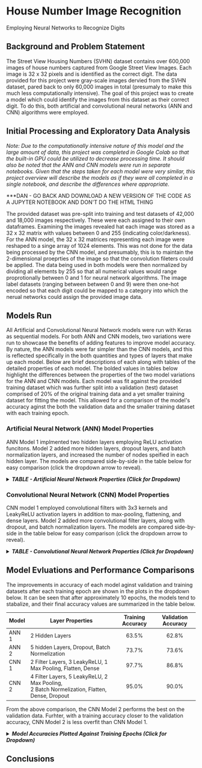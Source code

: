 # House Number Image Recognition
Employing Neural Networks to Recognize Digits

## Background and Problem Statement
The Street View Housing Numbers (SVHN) dataset contains over 600,000 images of house numbers captured from Google Street View Images.  Each image is 32 x 32 pixels and is identified as the correct digit.  The data provided for this project were gray-scale images dervied from the SVHN dataset, pared back to only 60,000 images in total (presumaly to make this much less computationally intensive).  The goal of this project was to create a model which could identify the images from this dataset as their correct digit.  To do this, both artificial and convolutional neural networks (ANN and CNN) algorithms were employed.

## Initial Processing and Exploratory Data Analysis


*Note:  Due to the computationally intensive nature of this model and the large amount of data, this project was completed in Google Colab so that the built-in GPU could be utilized to decrease processing time. It should also be noted that the ANN and CNN models were run in separate notebooks.  Given that the steps taken for each model were very similar, this project overview will describe the models as if they were all completed in a single notebook, and describe the differences where appropriate.*

***DAN - GO BACK AND DOWNLOAD A NEW VERSION OF THE CODE AS A JUPYTER NOTEBOOK AND DON'T DO THE HTML THING

The provided dataset was pre-split into training and test datasets of 42,000 and 18,000 images respectively.  These were each assigned to their own dataframes.  Examining the images revealed hat each image was stored as a 32 x 32 matrix with values between 0 and 255 (indicating color/darkness).  For the ANN model, the 32 x 32 matrices representing each image were reshaped to a singe array of 1024 elements.  This was not done for the data being processed by the CNN model, and presumably, this is to maintain the 2-dimensional proeprties of the image so that the convolution fileters could be applied.  The data being used in both models were then normalized by dividing all elements by 255 so that all numerical values would range proprotionally between 0 and 1 for neural network algorithms.  The image label datasets (ranging between between 0 and 9) were then one-hot encoded so that each digit could be mapped to a category into which the nerual networks could assign the provided image data.

## Models Run

All Artificial and Convolutional Neural Network models were run with Keras as sequential models.  For both ANN and CNN models, two variations were run to showcase the benefits of adding features to improve model accuracy.  By nature, the ANN models were far simpler than the CNN models, and this is reflected specifically in the both quantities and types of layers that make up each model.  Below are brief descriptions of each along with tables of the detailed properties of each model.  The bolded values in tables below highlight the differences between the properties of the two model variations for the ANN and CNN models.  Each model was fit against the provided training dataset which was further split into a validation (test) dataset comprised of 20% of the original training data and a yet smaller training dataset for fitting the model.  This allowed for a comparison of the model's accuracy aginst the both the validation data and the smaller training dataset with each training epoch.

### Artificial Neural Network (ANN) Model Properties
ANN Model 1 implmented two hidden layers employing ReLU activation funcitons.  Model 2 added more hidden layers, dropout layers, and batch normalization layers, and increased the number of nodes speified in each hidden layer.  The models are compared side-by-side in the table below for easy comparison (click the dropdown arrow to reveal).

<details>
  
  <summary>
    <b><i>TABLE - Artificial Neural Network Properties (Click for Dropdown)</i></b>
    </summary>
  
  <br>
  
| | Layer | **Model 1 Properties** || | Layer | **Model 2 Properties** |
| --- | --- | ---|---| --- | --- | ---|
|1| Hidden | Nodes: 64, Activation: ReLU ||1| Hidden | ***Nodes: 256***, Activation: ReLU |
|2| Hidden | Nodes: 32, Activation: ReLU ||2| Hidden | ***Nodes: 128***, Activation: ReLU |
|||||***3***| ***Dropout*** | ***Dropout Rate: 0.2*** |
|||||***4***| ***Hidden*** | ***Nodes: 64, Activation: ReLU*** |
|||||***5***| ***Hidden*** | ***Nodes: 64, Activation: ReLU*** |
|||||***6***| ***Hidden*** | ***Nodes: 32, Activation: ReLU*** |
|||||***7***| ***Batch Normalization*** | ***None Specified*** |
|3| Output | Nodes: 10, Activiation: Softmax ||8| Output | Nodes: 10, Activiation: Softmax |
| <br>|  |  || |  |  |
|-| Compile | Loss: Categorical Crossentropy<br>Optimizer: Adam, Learning Rate: 0.001<br>Metrics: Accuracy ||- | Compile | Loss: Categorical Crossentropy<br>Optimizer: Adam, ***Learning Rate: 0.0005***<br>Metrics: Accuracy |
|-| Fitting | Validation Split: 0.2<br>Batch Size: 128<br>Epochs: 20 ||- | Fitting | Validation Split: 0.2<br>Batch Size: 128<br>***Epochs: 30*** |
  </details>

### Convolutional Neural Network (CNN) Model Properties
CNN model 1 employed convolutional filters with 3x3 kernels and LeakyReLU activation layers in addition to max-pooling, flattening, and dense layers.  Model 2 added more convolutional filter layers, along with dropout, and batch normalization layers.  The models are compared side-by-side in the table below for easy comparison (click the dropdown arrow to reveal).

<details>
  
  <summary>
    <b><i>TABLE - Convolutional Neural Network Properties (Click for Dropdown)</i></b>
    </summary>
  
  <br>

| | Layer | **Model 1 Properties** || | Layer | **Model 2 Properties** |
| --- | --- | ---|---| --- | --- | ---|
|1| Convolutional | Filters: 16, Kernel Size: 3x3, Padding: Same ||1| Convolutional | Filters: 16, Kernel Size: 3x3, Padding: Same |
|2| LeakyReLU | Slope: 0.1 ||2| LeakyReLU | Slope: 0.1 |
|3| Convolutional | Filters: 32, Kernel Size: 3x3, Padding: Same ||3| Convolutional | Filters: 32, Kernel Size: 3x3, Padding: Same |
|4| LeakyReLU | Slope: 0.1 ||4| LeakyReLU | Slope: 0.1 |
|5| Max Pooling | Pool Size:  2x2 ||5| Max Pooling | Pool Size:  2x2 | 
|||||***6***| ***Batch Normalization*** | ***None Specified*** |
|||||***7***| ***Convolutional*** | ***Filters: 32, Kernel Size: 3x3, Padding: Same*** |
|||||***8***| ***LeakyReLU*** | ***Slope: 0.1*** |
|||||***9***| ***Convolutional*** | ***Filters: 64, Kernel Size: 3x3, Padding: Same*** |
|||||***10***| ***LeakyReLU*** | ***Slope: 0.1*** |
|||||***11***| ***Max Pooling*** | ***Pool Size:  2x2*** |
|||||***12***| ***Batch Normalization*** | ***None Specified*** |
|6| Flatten | None Specified ||13| Flatten | None Specified |
|7| Dense | Nodes: 32 ||14| Dense | Nodes: 32 |
|8| LeakyReLU | Slope: 0.1 ||15| LeakyReLU | Slope: 0.1 |
|||||***16***|***Dropout*** | ***Dropout Rate: 0.5***|
|9| Output | Nodes: 10, Activiation: Softmax ||17| Output | Nodes: 10, Activiation: Softmax |
| <br>|  |  || |  |  |
|-| Compile | Loss: Categorical Crossentropy<br>Optimizer: Adam, Learning Rate: 0.001<br>Metrics: Accuracy ||- | Compile | Loss: Categorical Crossentropy<br>Optimizer: Adam, Learning Rate: 0.001<br>Metrics: Accuracy |
|-| Fitting | Validation Split: 0.2<br>Batch Size: 32<br>Epochs: 20 ||- | Fitting | Validation Split: 0.2<br>***Batch Size: 128***<br>***Epochs: 30*** |
</details>

## Model Evluations and Performance Comparisons
The improvements in accuracy of each model aginst validation and training datasets after each training epoch are shown in the plots in the dropdown below.  It can be seen that after approximately 10 epochs, the models tend to stabalize, and their final accuracy values are summarized in the table below.

| Model | Layer Properties | Training Accuracy | Validation Accuracy |
| --- | --- | :-: | :-: |
| ANN 1 | 2 Hidden Layers| 63.5% | 62.8% |
| ANN 2 | 5 hidden Layers, Dropout, Batch Normelization | 73.7% | 73.6% |
| CNN 1 | 2 Filter Layers, 3 LeakyReLU, 1 Max Pooling, Flatten, Dense | 97.7% | 86.8% |
| CNN 2 | 4 Filter Layers, 5 LeakyReLU, 2 Max Pooling, <br>2 Batch Normelization, Flatten, Dense, Dropout | 95.0% | 90.0% |

From the above comparison, the CNN Model 2 performs the best on the validation data.  Furhter, with a training accuracy closer to the validation accuracy, CNN Model 2 is less overfit than CNN Model 1.

<details>
  
  <summary>
    <b><i>Model Accuracies Plotted Against Training Epochs (Click for Dropdown)</i></b>
    </summary>
  
  <br>

  ![](SVHN_Images/ANN_Model1.png)  ![](SVHN_Images/ANN_Model2.png)
  ![](SVHN_Images/CNN_Model1.png)  ![](SVHN_Images/CNN_Model2.png)
  
</details>

## Conclusions



